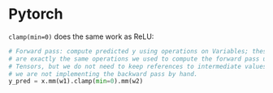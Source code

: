# Pytorch
`clamp(min=0)` does the same work as ReLU:
```python
# Forward pass: compute predicted y using operations on Variables; these
# are exactly the same operations we used to compute the forward pass using
# Tensors, but we do not need to keep references to intermediate values since
# we are not implementing the backward pass by hand.
y_pred = x.mm(w1).clamp(min=0).mm(w2)
```
